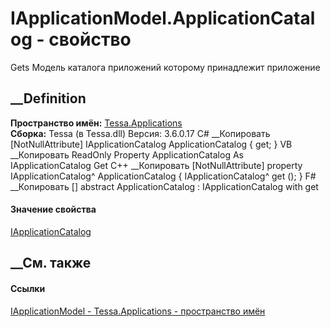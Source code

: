 # IApplicationModel.ApplicationCatalog - свойство
Gets Модель каталога приложений которому принадлежит приложение
## __Definition
 **Пространство имён:** [Tessa.Applications](N_Tessa_Applications.htm)  
 **Сборка:** Tessa (в Tessa.dll) Версия: 3.6.0.17
C# __Копировать
    [NotNullAttribute]
    IApplicationCatalog ApplicationCatalog { get; }
VB __Копировать
    <NotNullAttribute>
    ReadOnly Property ApplicationCatalog As IApplicationCatalog
    	Get
C++ __Копировать
    [NotNullAttribute]
    property IApplicationCatalog^ ApplicationCatalog {
    	IApplicationCatalog^ get ();
    }
F# __Копировать
     [<NotNullAttribute>]
    abstract ApplicationCatalog : IApplicationCatalog with get
#### Значение свойства
[IApplicationCatalog](T_Tessa_Applications_IApplicationCatalog.htm)
##  __См. также
#### Ссылки
[IApplicationModel - ](T_Tessa_Applications_IApplicationModel.htm)
[Tessa.Applications - пространство имён](N_Tessa_Applications.htm)
